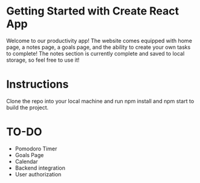 # Getting Started with Create React App

Welcome to our productivity app! The website comes equipped with home page, a notes page, a goals page, and the ability to create your own tasks to complete! The notes section is currently complete and saved to local storage, so feel free to use it!

# Instructions
Clone the repo into your local machine and run npm install and npm start to build the project.

# TO-DO
- Pomodoro Timer
- Goals Page
- Calendar
- Backend integration
- User authorization

